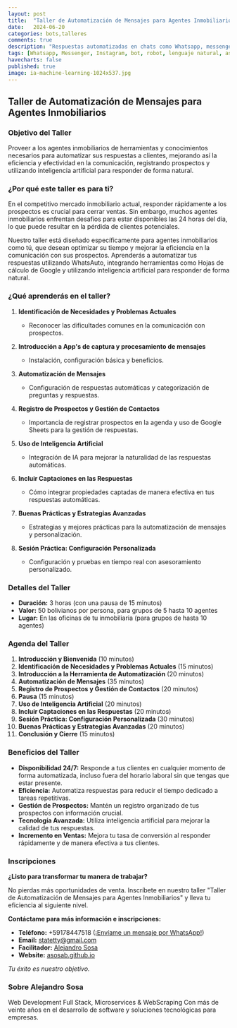 ```yaml
---
layout: post
title:  "Taller de Automatización de Mensajes para Agentes Inmobiliarios"
date:   2024-06-20
categories: bots,talleres
comments: true
description: "Respuestas automatizadas en chats como Whatsapp, messenger o Instagram para una atención 24/7"
tags: [Whatsapp, Messenger, Instagram, bot, robot, lenguaje natural, asistente, taller, automatización, inmobiliaria, broker, real state]
havecharts: false
published: true
image: ia-machine-learning-1024x537.jpg
---
```



## Taller de Automatización de Mensajes para Agentes Inmobiliarios

### Objetivo del Taller

Proveer a los agentes inmobiliarios de herramientas y conocimientos necesarios para automatizar sus respuestas a clientes, mejorando así la eficiencia y efectividad en la comunicación, registrando prospectos y utilizando inteligencia artificial para responder de forma natural.

### ¿Por qué este taller es para ti?

En el competitivo mercado inmobiliario actual, responder rápidamente a los prospectos es crucial para cerrar ventas. Sin embargo, muchos agentes inmobiliarios enfrentan desafíos para estar disponibles las 24 horas del día, lo que puede resultar en la pérdida de clientes potenciales.

Nuestro taller está diseñado específicamente para agentes inmobiliarios como tú, que desean optimizar su tiempo y mejorar la eficiencia en la comunicación con sus prospectos. Aprenderás a automatizar tus respuestas utilizando WhatsAuto, integrando herramientas como Hojas de cálculo de Google y utilizando inteligencia artificial para responder de forma natural.

### ¿Qué aprenderás en el taller?

1. **Identificación de Necesidades y Problemas Actuales**
    - Reconocer las dificultades comunes en la comunicación con prospectos.

2. **Introducción a App's de captura y procesamiento de mensajes**
    - Instalación, configuración básica y beneficios.

3. **Automatización de Mensajes**
    - Configuración de respuestas automáticas y categorización de preguntas y respuestas.

4. **Registro de Prospectos y Gestión de Contactos**
    - Importancia de registrar prospectos en la agenda y uso de Google Sheets para la gestión de respuestas.

5. **Uso de Inteligencia Artificial**
    - Integración de IA para mejorar la naturalidad de las respuestas automáticas.

6. **Incluir Captaciones en las Respuestas**
    - Cómo integrar propiedades captadas de manera efectiva en tus respuestas automáticas.

7. **Buenas Prácticas y Estrategias Avanzadas**
    - Estrategias y mejores prácticas para la automatización de mensajes y personalización.

8. **Sesión Práctica: Configuración Personalizada**
    - Configuración y pruebas en tiempo real con asesoramiento personalizado.

### Detalles del Taller

- **Duración:** 3 horas (con una pausa de 15 minutos)
- **Valor:** 50 bolivianos por persona, para grupos de 5 hasta 10 agentes
- **Lugar:** En las oficinas de tu inmobiliaria (para grupos de hasta 10 agentes)

### Agenda del Taller

1. **Introducción y Bienvenida** (10 minutos)
2. **Identificación de Necesidades y Problemas Actuales** (15 minutos)
3. **Introducción a la Herramienta de Automatización** (20 minutos)
4. **Automatización de Mensajes** (35 minutos)
5. **Registro de Prospectos y Gestión de Contactos** (20 minutos)
6. **Pausa** (15 minutos)
7. **Uso de Inteligencia Artificial** (20 minutos)
8. **Incluir Captaciones en las Respuestas** (20 minutos)
9. **Sesión Práctica: Configuración Personalizada** (30 minutos)
10. **Buenas Prácticas y Estrategias Avanzadas** (20 minutos)
11. **Conclusión y Cierre** (15 minutos)

### Beneficios del Taller

- **Disponibilidad 24/7:** Responde a tus clientes en cualquier momento de forma automatizada, incluso fuera del horario laboral sin que tengas que estar presente.
- **Eficiencia:** Automatiza respuestas para reducir el tiempo dedicado a tareas repetitivas.
- **Gestión de Prospectos:** Mantén un registro organizado de tus prospectos con información crucial.
- **Tecnología Avanzada:** Utiliza inteligencia artificial para mejorar la calidad de tus respuestas.
- **Incremento en Ventas:** Mejora tu tasa de conversión al responder rápidamente y de manera efectiva a tus clientes.

### Inscripciones

**¿Listo para transformar tu manera de trabajar?**

No pierdas más oportunidades de venta. Inscríbete en nuestro taller "Taller de Automatización de Mensajes para Agentes Inmobiliarios" y lleva tu eficiencia al siguiente nivel.

**Contáctame para más información e inscripciones:**

- **Teléfono:** +59178447518 ([¡Envíame un mensaje por WhatsApp!](https://api.whatsapp.com/send?phone=59178447518&text=Me%20interesa%20mucho%20el%20taller%20de%20Automatización%20de%20Mensajes%20para%20Agentes%20Inmobiliarios))
- **Email:** statetty@gmail.com
- **Facilitador:** [Alejandro Sosa](https://www.linkedin.com/in/alejandrososa/)
- **Website:** [asosab.github.io](https://asosab.github.io/automatizacion-de-mensajeria/)

_Tu éxito es nuestro objetivo._


### Sobre Alejandro Sosa	
Web Development Full Stack, Microservices & WebScraping 
Con más de veinte años en el desarrollo de software y soluciones tecnológicas para empresas. 
